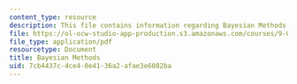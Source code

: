 ```yaml
---
content_type: resource
description: This file contains information regarding Bayesian Methods.
file: https://ol-ocw-studio-app-production.s3.amazonaws.com/courses/9-07-statistics-for-brain-and-cognitive-science-fall-2016/7cb4437c4ce40e4136a2afae3e6082ba_MIT9_07F16_lec10.1.pdf
file_type: application/pdf
resourcetype: Document
title: Bayesian Methods
uid: 7cb4437c-4ce4-0e41-36a2-afae3e6082ba
---
```

